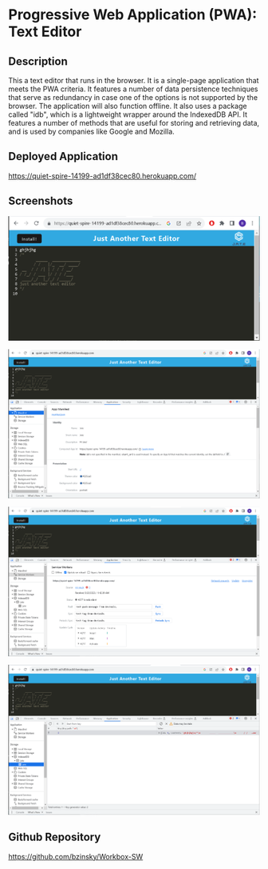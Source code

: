 # Progressive Web Application (PWA): Text Editor

## Description

This a text editor that runs in the browser. It is a single-page application that meets the PWA criteria. It features a number of data persistence techniques that serve as redundancy in case one of the options is not supported by the browser. The application will also function offline.
It also uses a package called "idb", which is a lightweight wrapper around the IndexedDB API. It features a number of methods that are useful for storing and retrieving data, and is used by companies like Google and Mozilla.

## Deployed Application
https://quiet-spire-14199-ad1df38cec80.herokuapp.com/



## Screenshots
![](./Assets/Screenshot%202023-09-20%20113700.png)

![](./Assets/Screenshot%202023-09-20%20113933.png)

![](./Assets/Screenshot%202023-09-20%20114249.png)

![](./Assets/Screenshot%202023-09-20%20114329.png)

## Github Repository
https://github.com/bzinsky/Workbox-SW


